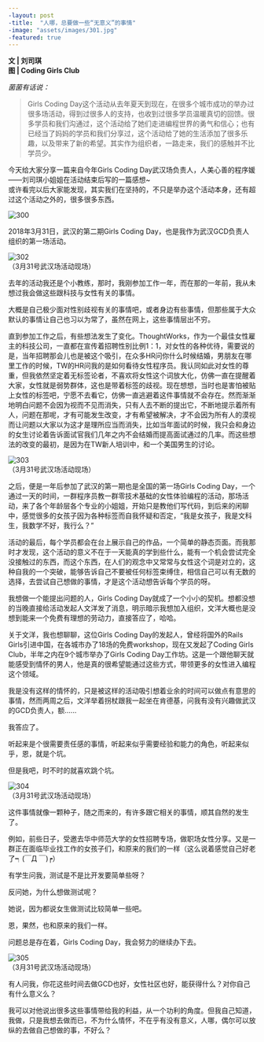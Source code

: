 ```yaml
---
-layout: post
-title:  "人哪，总要做一些“无意义”的事情"
-image: "assets/images/301.jpg"
-featured: true
---
```


**文 | 刘司琪**  
**图 | Coding Girls Club**


_菌菌有话说：_

> Girls Coding Day这个活动从去年夏天到现在，在很多个城市成功的举办过很多场活动，得到过很多人的支持，也收到过很多学员温暖真切的回馈。很多学员和我们沟通过，这个活动给了她们走进编程世界的勇气和信心；也有已经当了妈妈的学员和我们分享过，这个活动给了她的生活添加了很多乐趣，以及带来了新的希望。其实作为组织者，一路走来，我们的感触并不比学员少。  

今天给大家分享一篇来自今年Girls  Coding Day武汉场负责人，人美心善的程序媛——刘司琪小姐姐在活动结束后写的一篇感想~  
或许看完以后大家能发现，其实我们在坚持的，不只是举办这个活动本身，还有超过这个活动之外的，很多很多东西。  

![300](../assets/images/300.jpg)  

2018年3月31日，武汉的第二期Girls Coding Day，也是我作为武汉GCD负责人组织的第一场活动。  

![302](../assets/images/302.jpg)  
（3月31号武汉场活动现场）

去年的活动我还是个小教练，那时，我刚参加工作一年，而在那的一年前，我从未想过我会做这些跟科技与女性有关的事情。  

大概是自己极少面对性别歧视有关的事情吧，或者身边有些事情，但那些属于大众默认的事情让自己也习以为常了，虽然在网上，这些事情层出不穷。  

直到参加工作之后，有些想法发生了变化。ThoughtWorks，作为一个最佳女性雇主的科技公司，一直都在宣传着招聘性别比例1：1，对女性的各种优待，需要说的是，当年招聘那会儿也是被这个吸引，在众多HR问你什么时候结婚，男朋友在哪里工作的时候，TW的HR问我的是如何看待女性程序员。我认同如此对女性的尊重，但我依然坚定着无标签论者，不喜欢将女性这个词放大化，仿佛一直在提醒着大家，女性就是弱势群体，这也是带着标签的歧视。现在想想，当时也是害怕被贴上女性的标签吧，宁愿不去看它，仿佛一直逃避着这件事情就不会存在。然而渐渐地明白问题不会因为视而不见而消失，只有人去不断的提出它，不断地提示着所有人，问题在那呢，才有可能发生改变，才有希望被解决，才不会因为所有人的漠视而让问题以大家以为这才是理所应当而消失，比如当年面试的时候，我只会和身边的女生讨论着告诉面试官我们几年之内不会结婚而提高面试通过的几率。而这些想法的改变的最初，是因为在TW新人培训中，和一个美国男生的讨论。  

![303](../assets/images/303.jpg)  
（3月31号武汉场活动现场）

之后，便是一年后参加了武汉的第一期也是全国的第一场Girls Coding Day，一个通过一天的时间，一群程序员教一群零技术基础的女性体验编程的活动，那场活动，来了各个年龄层各个专业的小姐姐，开始只是教他们写代码，到后来的闲聊中，感觉很多的女孩子因为各种标签而自我怀疑和否定，“我是女孩子，我是文科生，我数学不好，我行么？”  

活动的最后，每个学员都会在台上展示自己的作品，一个简单的静态页面。而我那时才发现，这个活动的意义不在于一天能真的学到些什么，能有一个机会尝试完全没接触过的东西，而这个东西，在人们的观念中又常常与女性这个词是对立的，这种自我的一个突破，能够告诉自己不要被任何标签束缚住，相信自己可以有无数的选择，去尝试自己想做的事情，才是这个活动想告诉每个学员的呀。  

我想做一个能提出问题的人，Girls Coding Day就成了一个小小的契机。想都没想的当晚直接给活动发起人文洋发了消息，明示暗示我想加入组织，文洋大概也是没想到能来一个免费有理想的劳动力，直接答应了，哈哈。  

关于文洋，我也想聊聊，这位Girls Coding Day的发起人，曾经将国外的Rails Girls引进中国，在各城市办了18场的免费workshop，现在又发起了Coding Girls Club，半年之内在9个城市举办了Girls Coding Day工作坊。这是一个跟他聊天就能感受到情怀的男人，他是真的很希望能通过这些方式，带领更多的女性进入编程这个领域。  

我是没有这样的情怀的，只是被这样的活动吸引想着业余的时间可以做点有意思的事情，然而两周之后，文洋举着拐杖跟我一起坐在肯德基，问我有没有兴趣做武汉的GCD负责人，额......  

我答应了。  

听起来是个很需要责任感的事情，听起来似乎需要经验和能力的角色，听起来似乎，恩，就是个坑。  

但是我吧，时不时的就喜欢跳个坑。  

![304](../assets/images/304.jpg)  
（3月31号武汉场活动现场）

这件事情就像一颗种子，随之而来的，有许多跟它相关的事情，顺其自然的发生了。  

例如，前些日子，受邀去华中师范大学的女性招聘专场，做职场女性分享。又是一群正在面临毕业找工作的女孩子们，和原来的我们的一样（这么说着感觉自己好老了┑(￣Д ￣)┍）  

有学生问我，测试是不是比开发要简单些呀？  

反问她，为什么想做测试呢？  

她说，因为都说女生做测试比较简单一些吧。  

恩，果然，也和原来的我们一样。  

问题总是存在着，Girls Coding Day，我会努力的继续办下去。  

![305](../assets/images/305.jpg)  
（3月31号武汉场活动现场）

有人问我，你花这些时间去做GCD也好，女性社区也好，能获得什么？对你自己有什么意义么？  

我可以对他说出很多这些事情带给我的利益，从一个功利的角度。但我自己知道，我做，只是我想去做而已，不为什么情怀，不在乎有没有意义，人哪，偶尔可以放纵的去做自己想做的事，不好么？  
